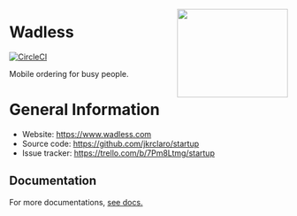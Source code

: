 <a href='https://github.com/jkrclaro/wadless'><img src='https://github.com/jkrclaro/wadless/blob/master/src/wadless/static/img/logo.png' align='right' width='200' height='160' /></a>

# Wadless
[![CircleCI](https://circleci.com/gh/jkrclaro/wadless/tree/master.svg?style=svg&circle-token=6e39dbce5406cefdb75a5cd1e6eec03c225c055d)](https://circleci.com/gh/jkrclaro/wadless/tree/master)

Mobile ordering for busy people.

# General Information
- Website: https://www.wadless.com
- Source code: https://github.com/jkrclaro/startup
- Issue tracker: https://trello.com/b/7Pm8Ltmg/startup

## Documentation

For more documentations, [see docs.](https://github.com/jkrclaro/wadless/tree/master/docs)